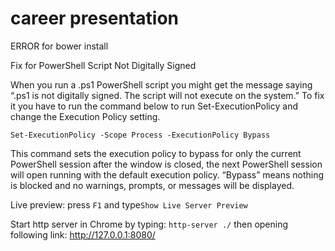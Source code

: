 # career presentation

ERROR for bower install

Fix for PowerShell Script Not Digitally Signed

When you run a .ps1 PowerShell script you might get the message saying “.ps1 is not digitally signed. The script will not execute on the system.”
To fix it you have to run the command below to run Set-ExecutionPolicy and change the Execution Policy setting.

`Set-ExecutionPolicy -Scope Process -ExecutionPolicy Bypass`

This command sets the execution policy to bypass for only the current PowerShell session after the window is closed, the next PowerShell session will open running with the default execution policy. “Bypass” means nothing is blocked and no warnings, prompts, or messages will be displayed.

Live preview: press `F1` and type`Show Live Server Preview`

Start http server in Chrome by typing:
`http-server ./`
then opening following link:
http://127.0.0.1:8080/